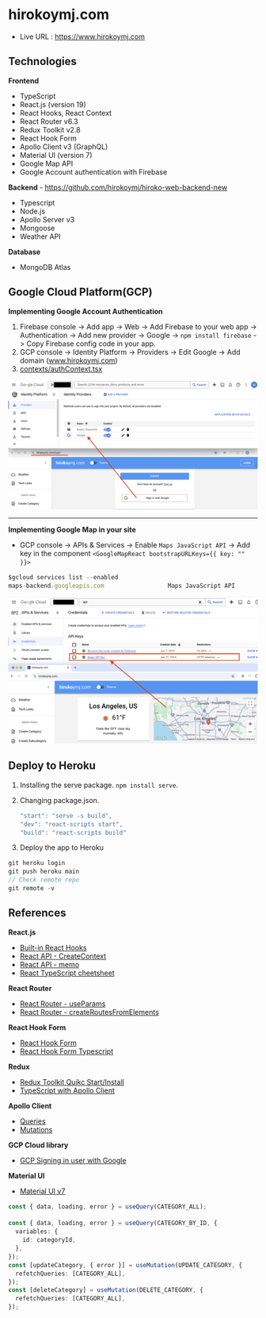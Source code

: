 # hirokoymj.com

- Live URL : https://www.hirokoymj.com

## Technologies

**Frontend**

- TypeScript
- React.js (version 19)
- React Hooks, React Context
- React Router v6.3
- Redux Toolkit v2.8
- React Hook Form
- Apollo Client v3 (GraphQL)
- Material UI (version 7)
- Google Map API
- Google Account authentication with Firebase

**Backend** - https://github.com/hirokoymj/hiroko-web-backend-new

- Typescript
- Node.js
- Apollo Server v3
- Mongoose
- Weather API

**Database**

- MongoDB Atlas

## Google Cloud Platform(GCP)

**Implementing Google Account Authentication**

1. Firebase console -> Add app -> Web -> Add Firebase to your web app -> Authentication -> Add new provider -> Google -> `npm install firebase` -> Copy Firebase config code in your app.
2. GCP console -> Identity Platform -> Providers -> Edit Google -> Add domain (www.hirokoymj.com)
3. [contexts/authContext.tsx](./src/contexts/authContext.tsx)

![](./src/assets/gcp-IdentityPlatform.png)

<hr />

**Implementing Google Map in your site**

- GCP console -> APIs & Services -> Enable `Maps JavaScript API` -> Add key in the component `<GoogleMapReact bootstrapURLKeys={{ key: "" }}>`

```js
$gcloud services list --enabled
maps-backend.googleapis.com                  Maps JavaScript API
```

![](./src/assets/gcp-google-map-api.png)

## Deploy to Heroku

1. Installing the serve package. `npm install serve`.
2. Changing package.json.

   ```js
   "start": "serve -s build",
   "dev": "react-scripts start",
   "build": "react-scripts build"
   ```

3. Deploy the app to Heroku

```js
git heroku login
git push heroku main
// Check remote repo
git remote -v
```

## References

**React.js**

- [Built-in React Hooks](https://react.dev/reference/react/hooks)
- [React API - CreateContext](https://react.dev/reference/react/createContext)
- [React API - memo](https://react.dev/reference/react/memo)
- [React TypeScript cheetsheet](https://react-typescript-cheatsheet.netlify.app/docs/basic/examples/)

**React Router**

- [React Router - useParams](https://reactrouter.com/6.30.1/hooks/use-params)
- [React Router - createRoutesFromElements](https://reactrouter.com/6.30.1/utils/create-routes-from-elements)

**React Hook Form**

- [React Hook Form](https://react-hook-form.com/)
- [React Hook Form Typescript](https://react-hook-form.com/ts)

**Redux**

- [Redux Toolkit Quikc Start/Install](https://redux-toolkit.js.org/tutorials/quick-start)
- [TypeScript with Apollo Client](https://www.apollographql.com/docs/react/development-testing/static-typing)

**Apollo Client**

- [Queries](https://www.apollographql.com/docs/react/data/queries)
- [Mutations](https://www.apollographql.com/docs/react/data/mutations)

**GCP Cloud library**

- [GCP Signing in user with Google](https://cloud.google.com/identity-platform/docs/web/google)

**Material UI**

- [Material UI v7](https://mui.com/material-ui/getting-started/)

```ts
const { data, loading, error } = useQuery(CATEGORY_ALL);

const { data, loading, error } = useQuery(CATEGORY_BY_ID, {
  variables: {
    id: categoryId,
  },
});
const [updateCategory, { error }] = useMutation(UPDATE_CATEGORY, {
  refetchQueries: [CATEGORY_ALL],
});
const [deleteCategory] = useMutation(DELETE_CATEGORY, {
  refetchQueries: [CATEGORY_ALL],
});
```
